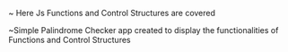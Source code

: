 ~ Here Js Functions and Control Structures are covered

~Simple Palindrome Checker app created to display the functionalities of Functions and Control Structures
